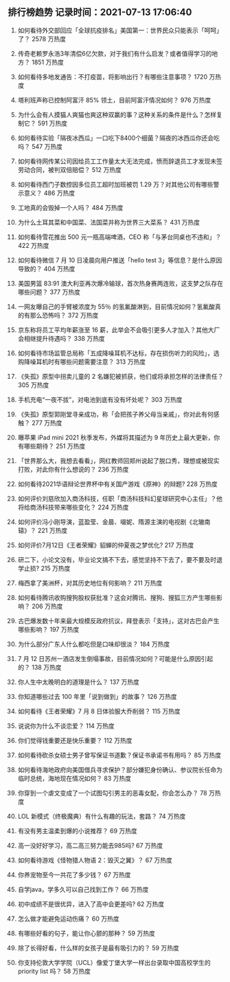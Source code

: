 
## 排行榜趋势 记录时间：2021-07-13 17:06:40
  
  1. 如何看待外交部回应「全球抗疫排名」美国第一：世界民众只能表示「呵呵」了？ 2578 万热度
    
  2. 传奇老赖罗永浩3年清偿6亿欠款，对于我们有什么启发？或者值得学习的地方？ 1851 万热度
    
  3. 如何看待多地发通告：不打疫苗，将影响出行？有哪些注意事项？ 1720 万热度
    
  4. 塔利班声称已控制阿富汗 85% 领土，目前阿富汗情况如何？ 976 万热度
    
  5. 为什么会有人摸猫人爽猫也爽这种双赢的事？这种关系的条件是什么？怎样复制它？ 591 万热度
    
  6. 如何看待实验「隔夜冰西瓜」一口吃下8400个细菌？隔夜的冰西瓜你还会吃吗？ 547 万热度
    
  7. 如何看待网传某公司因给员工工作量太大无法完成，愤而辞退员工才发现未签劳动合同，被判双倍赔偿？ 512 万热度
    
  8. 如何看待西门子数控因多位员工超时加班被罚 1.29 万？对其他公司有哪些警示意义？ 486 万热度
    
  9. 工地真的会毁掉一个人吗？ 484 万热度
    
  10. 为什么土耳其菜和中国菜、法国菜并称为世界三大菜系？ 431 万热度
    
  11. 如何看待雪花推出 500 元一瓶高端啤酒，CEO 称「与茅台同桌也不违和」？ 422 万热度
    
  12. 如何看待微信 7 月 10 日凌晨向用户推送「hello test 3」等信息？是什么原因导致的？ 404 万热度
    
  13. 美国男篮 83:91 澳大利亚再次爆冷输球，首次热身赛两连败，这支梦之队存在哪些问题？ 377 万热度
    
  14. 一网友曝自己的手臂被浓度为 55％ 的氢氟酸淋到，目前情况如何？氢氟酸真的有那么恐怖吗？ 372 万热度
    
  15. 京东称将员工平均年薪涨至 16 薪，此举会不会吸引更多人才加入？其他大厂会相继提升待遇吗？ 338 万热度
    
  16. 如何看待市场监管总局称「五成降噪耳机不达标，存在损伤听力的风险」，选购降噪耳机时有哪些问题需要注意？ 313 万热度
    
  17. 《失孤》原型中拐卖儿童的 2 名嫌犯被抓获，他们或将承担怎样的法律责任？ 305 万热度
    
  18. 手机充电“一夜不拔”，对电池到底有没有坏处呢？ 303 万热度
    
  19. 《失孤》原型郭刚堂寻亲成功，称「会把孩子养父母当亲戚」，你对此有何感触？ 277 万热度
    
  20. 曝苹果 iPad mini 2021 秋季发布，外媒将其描述为 9 年历史上最大更新，你有哪些期待？ 251 万热度
    
  21. 「世界那么大，我想去看看」，网红教师回郑州说起了脱口秀，理想或被现实打败，对此你有什么想说的？ 236 万热度
    
  22. 如何看待2021华语辩论世界杯中有关国产游戏《原神》的辩题? 228 万热度
    
  23. 如何评价刘慈欣加入商汤科技，任职「商汤科技科幻星球研究中心主任」？他将给商汤科技带来哪些变化？ 224 万热度
    
  24. 如何评价冯小刚导演，蓝盈莹、金晨、啜妮、隋源主演的电视剧《北辙南辕》？ 221 万热度
    
  25. 如何评价7月12日《王者荣耀》貂蝉的仲夏夜之梦优化? 217 万热度
    
  26. 研二下，小论文没有，毕业论文搞不下去，感觉坚持不下去了，要不要及时退学止损 ​? 215 万热度
    
  27. 梅西拿了美洲杯，对其历史地位有何影响？ 211 万热度
    
  28. 如何看待腾讯收购搜狗股权获批准？这会对腾讯、搜狗、搜狐三方产生哪些影响？ 206 万热度
    
  29. 古巴爆发数十年来最大规模反政府抗议，拜登表示「支持」，这对古巴会产生哪些影响？ 197 万热度
    
  30. 为什么部分广东人什么都吃但是口味却很淡？ 184 万热度
    
  31. 7 月 12 日苏州一酒店发生倒塌事故，目前情况如何？可能是什么原因引起的？ 138 万热度
    
  32. 你人生中太晚明白的道理是什么？ 137 万热度
    
  33. 你知道哪些过去 100 年里「说到做到」的故事？ 126 万热度
    
  34. 如何看待《王者荣耀》7 月 8 日体验服大乔削弱？ 115 万热度
    
  35. 说说你为什么不谈恋爱？ 114 万热度
    
  36. 你们觉得钱重要还是快乐重要？ 112 万热度
    
  37. 如何看待砍杀女硕士男子曾写保证书道歉？保证书承诺书有用吗？ 85 万热度
    
  38. 如何看待海地政府向美国借兵寻求保护？部分嫌犯身份确认、参议院长任命为临时总统，海地现在情况如何？ 83 万热度
    
  39. 你穿到一个虐文变成了一个试图勾引男主的恶毒女配，你会怎么办？ 78 万热度
    
  40. LOL 新模式（终极魔典）有什么有趣的玩法，套路？ 74 万热度
    
  41. 有没有男主温柔到爆的小说推荐？ 69 万热度
    
  42. 高一没好好学习，高二高三努力能去985吗? 67 万热度
    
  43. 如何看待游戏《怪物猎人物语 2：毁灭之翼》？ 67 万热度
    
  44. 你养宠物至今一共花了多少钱？ 67 万热度
    
  45. 自学java，学多久可以自己找到工作？ 66 万热度
    
  46. 初中成绩不是很优异，进入了高中会更差吗? 62 万热度
    
  47. 怎么做才能避免运动伤痛？ 60 万热度
    
  48. 有哪些好看的句子，能让你心颤的那种？ 59 万热度
    
  49. 除了长得好看，什么样的女孩子是最有吸引力的？ 59 万热度
    
  50. 你支持伦敦大学学院（UCL）像爱丁堡大学一样出台录取中国高校学生的 priority list 吗？ 58 万热度
    